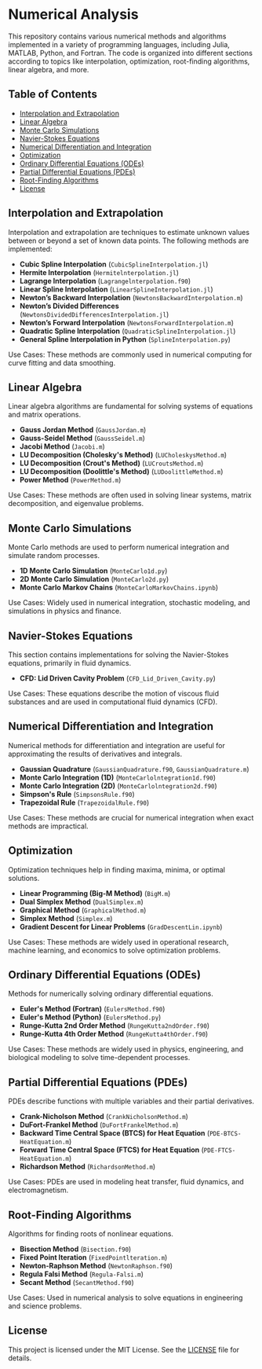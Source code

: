 # Numerical Analysis 

This repository contains various numerical methods and algorithms implemented in a variety of programming languages, including Julia, MATLAB, Python, and Fortran. The code is organized into different sections according to topics like interpolation, optimization, root-finding algorithms, linear algebra, and more.

## Table of Contents
- [Interpolation and Extrapolation](#interpolation-and-extrapolation)
- [Linear Algebra](#linear-algebra)
- [Monte Carlo Simulations](#monte-carlo-simulations)
- [Navier-Stokes Equations](#navier-stokes-equations)
- [Numerical Differentiation and Integration](#numerical-differentiation-and-integration)
- [Optimization](#optimization)
- [Ordinary Differential Equations (ODEs)](#ordinary-differential-equations-odes)
- [Partial Differential Equations (PDEs)](#partial-differential-equations-pdes)
- [Root-Finding Algorithms](#root-finding-algorithms)
- [License](#license)

## Interpolation and Extrapolation
Interpolation and extrapolation are techniques to estimate unknown values between or beyond a set of known data points. The following methods are implemented:

- **Cubic Spline Interpolation** (`CubicSplineInterpolation.jl`)
- **Hermite Interpolation** (`Hermitelnterpolation.jl`)
- **Lagrange Interpolation** (`Lagrangelnterpolation.f90`)
- **Linear Spline Interpolation** (`LinearSplineInterpolation.jl`)
- **Newton’s Backward Interpolation** (`NewtonsBackwardInterpolation.m`)
- **Newton’s Divided Differences** (`NewtonsDividedDifferencesInterpolation.jl`)
- **Newton’s Forward Interpolation** (`NewtonsForwardInterpolation.m`)
- **Quadratic Spline Interpolation** (`QuadraticSplineInterpolation.jl`)
- **General Spline Interpolation in Python** (`SplineInterpolation.py`)

Use Cases: These methods are commonly used in numerical computing for curve fitting and data smoothing.

## Linear Algebra
Linear algebra algorithms are fundamental for solving systems of equations and matrix operations.

- **Gauss Jordan Method** (`GaussJordan.m`)
- **Gauss-Seidel Method** (`GaussSeidel.m`)
- **Jacobi Method** (`Jacobi.m`)
- **LU Decomposition (Cholesky's Method)** (`LUCholeskysMethod.m`)
- **LU Decomposition (Crout's Method)** (`LUCroutsMethod.m`)
- **LU Decomposition (Doolittle's Method)** (`LUDoolittleMethod.m`)
- **Power Method** (`PowerMethod.m`)

Use Cases: These methods are often used in solving linear systems, matrix decomposition, and eigenvalue problems.

## Monte Carlo Simulations
Monte Carlo methods are used to perform numerical integration and simulate random processes.

- **1D Monte Carlo Simulation** (`MonteCarlo1d.py`)
- **2D Monte Carlo Simulation** (`MonteCarlo2d.py`)
- **Monte Carlo Markov Chains** (`MonteCarloMarkovChains.ipynb`)

Use Cases: Widely used in numerical integration, stochastic modeling, and simulations in physics and finance.

## Navier-Stokes Equations
This section contains implementations for solving the Navier-Stokes equations, primarily in fluid dynamics.

- **CFD: Lid Driven Cavity Problem** (`CFD_Lid_Driven_Cavity.py`)

Use Cases: These equations describe the motion of viscous fluid substances and are used in computational fluid dynamics (CFD).

## Numerical Differentiation and Integration
Numerical methods for differentiation and integration are useful for approximating the results of derivatives and integrals.

- **Gaussian Quadrature** (`GaussianQuadrature.f90`, `GaussianQuadrature.m`)
- **Monte Carlo Integration (1D)** (`MonteCarlolntegration1d.f90`)
- **Monte Carlo Integration (2D)** (`MonteCarlolntegration2d.f90`)
- **Simpson's Rule** (`SimpsonsRule.f90`)
- **Trapezoidal Rule** (`TrapezoidalRule.f90`)

Use Cases: These methods are crucial for numerical integration when exact methods are impractical.

## Optimization
Optimization techniques help in finding maxima, minima, or optimal solutions.

- **Linear Programming (Big-M Method)** (`BigM.m`)
- **Dual Simplex Method** (`DualSimplex.m`)
- **Graphical Method** (`GraphicalMethod.m`)
- **Simplex Method** (`Simplex.m`)
- **Gradient Descent for Linear Problems** (`GradDescentLin.ipynb`)

Use Cases: These methods are widely used in operational research, machine learning, and economics to solve optimization problems.

## Ordinary Differential Equations (ODEs)
Methods for numerically solving ordinary differential equations.

- **Euler's Method (Fortran)** (`EulersMethod.f90`)
- **Euler's Method (Python)** (`EulersMethod.py`)
- **Runge-Kutta 2nd Order Method** (`RungeKutta2ndOrder.f90`)
- **Runge-Kutta 4th Order Method** (`RungeKutta4thOrder.f90`)

Use Cases: These methods are widely used in physics, engineering, and biological modeling to solve time-dependent processes.

## Partial Differential Equations (PDEs)
PDEs describe functions with multiple variables and their partial derivatives.

- **Crank-Nicholson Method** (`CrankNicholsonMethod.m`)
- **DuFort-Frankel Method** (`DuFortFrankelMethod.m`)
- **Backward Time Central Space (BTCS) for Heat Equation** (`PDE-BTCS-HeatEquation.m`)
- **Forward Time Central Space (FTCS) for Heat Equation** (`PDE-FTCS-HeatEquation.m`)
- **Richardson Method** (`RichardsonMethod.m`)

Use Cases: PDEs are used in modeling heat transfer, fluid dynamics, and electromagnetism.

## Root-Finding Algorithms
Algorithms for finding roots of nonlinear equations.

- **Bisection Method** (`Bisection.f90`)
- **Fixed Point Iteration** (`FixedPointlteration.m`)
- **Newton-Raphson Method** (`NewtonRaphson.f90`)
- **Regula Falsi Method** (`Regula-Falsi.m`)
- **Secant Method** (`SecantMethod.f90`)

Use Cases: Used in numerical analysis to solve equations in engineering and science problems.

## License
This project is licensed under the MIT License. See the [LICENSE](./LICENSE) file for details.


